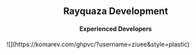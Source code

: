 <h2 align="center">Rayquaza Development</h2>
<h4 align="center">Experienced Developers</h4>
![](https://komarev.com/ghpvc/?username=ziuee&style=plastic)
